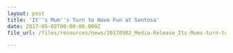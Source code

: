 ```yaml
---
layout: post
title: 'It''s Mum''s Turn to Have Fun at Sentosa'
date: 2017-05-02T00:00:00.000Z
file_url: /files/resources/news/20170502_Media-Release_Its-Mums-turn-to-have-fun-at-Sentosa.pdf

---
```

